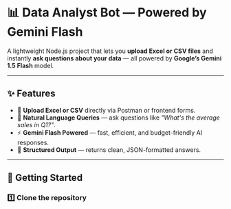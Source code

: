 # 📊 Data Analyst Bot — Powered by Gemini Flash

A lightweight Node.js project that lets you **upload Excel or CSV files** and instantly **ask questions about your data** — all powered by **Google’s Gemini 1.5 Flash** model.  

---

## ✨ Features  
- 📂 **Upload Excel or CSV** directly via Postman or frontend forms.  
- 🤖 **Natural Language Queries** — ask questions like *"What's the average sales in Q1?"*.  
- ⚡ **Gemini Flash Powered** — fast, efficient, and budget-friendly AI responses.  
- 📝 **Structured Output** — returns clean, JSON-formatted answers.  

---

## 🚀 Getting Started  

### 1️⃣ Clone the repository  

